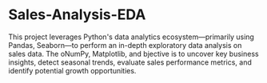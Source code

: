 # Sales-Analysis-EDA
This project leverages Python's data analytics ecosystem—primarily using Pandas, Seaborn—to perform an in-depth exploratory data analysis on sales data. The oNumPy, Matplotlib, and bjective is to uncover key business insights, detect seasonal trends, evaluate sales performance metrics, and identify potential growth opportunities.
